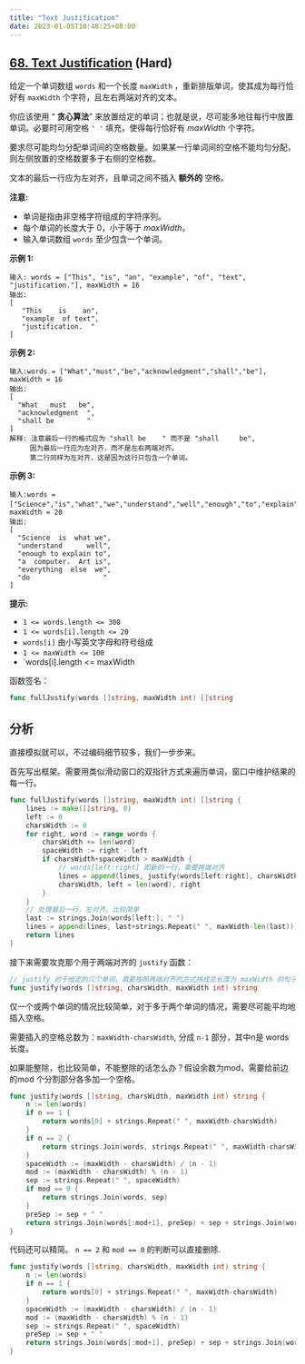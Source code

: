 ```yaml
---
title: "Text Justification"
date: 2023-01-05T10:48:25+08:00
---
```

## [68. Text Justification](https://leetcode.cn/problems/text-justification) (Hard)

给定一个单词数组 `words` 和一个长度 `maxWidth` ，重新排版单词，使其成为每行恰好有 `maxWidth` 个字符，且左右两端对齐的文本。

你应该使用 “ **贪心算法**” 来放置给定的单词；也就是说，尽可能多地往每行中放置单词。必要时可用空格 `' '` 填充，使得每行恰好有 _maxWidth_ 个字符。

要求尽可能均匀分配单词间的空格数量。如果某一行单词间的空格不能均匀分配，则左侧放置的空格数要多于右侧的空格数。

文本的最后一行应为左对齐，且单词之间不插入 **额外的** 空格。

**注意:**

- 单词是指由非空格字符组成的字符序列。
- 每个单词的长度大于 0，小于等于 _maxWidth_。
- 输入单词数组 `words` 至少包含一个单词。

**示例 1:**

```
输入: words = ["This", "is", "an", "example", "of", "text", "justification."], maxWidth = 16
输出:
[
   "This    is    an",
   "example  of text",
   "justification.  "
]

```

**示例 2:**

```
输入:words = ["What","must","be","acknowledgment","shall","be"], maxWidth = 16
输出:
[
  "What   must   be",
  "acknowledgment  ",
  "shall be        "
]
解释: 注意最后一行的格式应为 "shall be    " 而不是 "shall     be",
     因为最后一行应为左对齐，而不是左右两端对齐。
     第二行同样为左对齐，这是因为这行只包含一个单词。

```

**示例 3:**

```
输入:words = ["Science","is","what","we","understand","well","enough","to","explain","to","a","computer.","Art","is","everything","else","we","do"]，maxWidth = 20
输出:
[
  "Science  is  what we",
  "understand      well",
  "enough to explain to",
  "a  computer.  Art is",
  "everything  else  we",
  "do                  "
]

```

**提示:**

- `1 <= words.length <= 300`
- `1 <= words[i].length <= 20`
- `words[i]` 由小写英文字母和符号组成
- `1 <= maxWidth <= 100`
- `words[i].length <= maxWidth

函数签名：

```go
func fullJustify(words []string, maxWidth int) []string
```

## 分析
直接模拟就可以，不过编码细节较多，我们一步步来。

首先写出框架。需要用类似滑动窗口的双指针方式来遍历单词，窗口中维护结果的每一行。

```go
func fullJustify(words []string, maxWidth int) []string {
	lines := make([]string, 0)
	left := 0
	charsWidth := 0
	for right, word := range words {
		charsWidth += len(word)
		spaceWidth := right - left
		if charsWidth+spaceWidth > maxWidth {
            // words[left:right] 即新的一行，需要两端对齐
			lines = append(lines, justify(words[left:right], charsWidth-len(word), maxWidth))
			charsWidth, left = len(word), right
		}
	}
    // 处理最后一行，左对齐，比较简单
	last := strings.Join(words[left:], " ")
	lines = append(lines, last+strings.Repeat(" ", maxWidth-len(last)))
	return lines
}
```

接下来需要攻克那个用于两端对齐的 `justify` 函数：

```go
// justify 对于给定的几个单词，需要按照两端对齐的方式拼成总长度为 maxWidth 的句子
func justify(words []string, charsWidth, maxWidth int) string
```

仅一个或两个单词的情况比较简单，对于多于两个单词的情况，需要尽可能平均地插入空格。

需要插入的空格总数为：`maxWidth-charsWidth`, 分成 `n-1` 部分，其中n是 words 长度。

如果能整除，也比较简单，不能整除的话怎么办？假设余数为mod，需要给前边的mod 个分割部分各多加一个空格。

```go
func justify(words []string, charsWidth, maxWidth int) string {
	n := len(words)
	if n == 1 {
		return words[0] + strings.Repeat(" ", maxWidth-charsWidth)
	}
	if n == 2 {
		return strings.Join(words, strings.Repeat(" ", maxWidth-charsWidth))
	}
	spaceWidth := (maxWidth - charsWidth) / (n - 1)
	mod := (maxWidth - charsWidth) % (n - 1)
	sep := strings.Repeat(" ", spaceWidth)
	if mod == 0 {
		return strings.Join(words, sep)
	}
	preSep := sep + " "
	return strings.Join(words[:mod+1], preSep) + sep + strings.Join(words[mod+1:], sep)
}
```

代码还可以精简。 `n == 2` 和 `mod == 0` 的判断可以直接删除.

```go
func justify(words []string, charsWidth, maxWidth int) string {
	n := len(words)
	if n == 1 {
		return words[0] + strings.Repeat(" ", maxWidth-charsWidth)
	}
	spaceWidth := (maxWidth - charsWidth) / (n - 1)
	mod := (maxWidth - charsWidth) % (n - 1)
	sep := strings.Repeat(" ", spaceWidth)
	preSep := sep + " "
	return strings.Join(words[:mod+1], preSep) + sep + strings.Join(words[mod+1:], sep)
}
```
